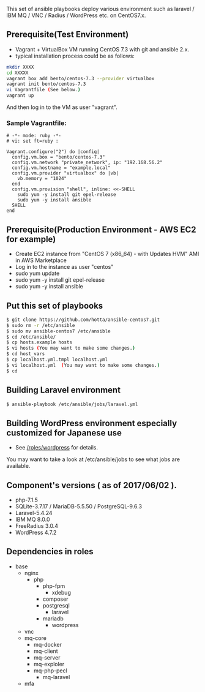 This set of ansible playbooks deploy various environment such as laravel / IBM MQ / VNC / Radius / WordPress etc. on CentOS7.x.

## Prerequisite(Test Environment)

- Vagrant + VirtualBox VM running CentOS 7.3 with git and ansible 2.x.
- typical installation process could be as follows:

```bash
mkdir XXXX
cd XXXXX
vagrant box add bento/centos-7.3 --provider virtualbox
vagrant init bento/centos-7.3 
vi Vagrantfile (See below.)
vagrant up
```
And then log in to the VM as user "vagrant".

### Sample Vagrantfile:

```Vagrantfile
# -*- mode: ruby -*-
# vi: set ft=ruby :

Vagrant.configure("2") do |config|
  config.vm.box = "bento/centos-7.3"
  config.vm.network "private_network", ip: "192.168.56.2"
  config.vm.hostname = "example.local"
  config.vm.provider "virtualbox" do |vb|
    vb.memory = "1024"
  end
  config.vm.provision "shell", inline: <<-SHELL
    sudo yum -y install git epel-release
    sudo yum -y install ansible
  SHELL
end
```

## Prerequisite(Production Environment - AWS EC2 for example)

- Create EC2 instance from "CentOS 7 (x86_64) - with Updates HVM" AMI in AWS Marketplace 
- Log in to the instance as user "centos"
- sudo yum update
- sudo yum -y install git epel-release
- sudo yum -y install ansible

## Put this set of playbooks

```bash
$ git clone https://github.com/hotta/ansible-centos7.git
$ sudo rm -r /etc/ansible
$ sudo mv ansible-centos7 /etc/ansible
$ cd /etc/ansible/
$ cp hosts.example hosts
$ vi hosts (You may want to make some changes.)
$ cd host_vars
$ cp localhost.yml.tmpl localhost.yml
$ vi localhost.yml  (You may want to make some changes.)
$ cd
```

## Building Laravel environment 

```bash
$ ansible-playbook /etc/ansible/jobs/laravel.yml
```

## Building WordPress environment especially customized for Japanese use

- See [/roles/wordpress](https://github.com/hotta/ansible-centos7/tree/master/roles/wordpress) for details.

You may want to take a look at /etc/ansible/jobs to see what jobs are
available.

## Component's versions ( as of 2017/06/02 ).

- php-7.1.5
- SQLite-3.7.17 / MariaDB-5.5.50 / PostgreSQL-9.6.3
- Laravel-5.4.24
- IBM MQ 8.0.0
- FreeRadius 3.0.4
- WordPress 4.7.2

## Dependencies in roles

- base
  - nginx
    - php
      - php-fpm
        - xdebug
      - composer
      - postgresql
        - laravel
      - mariadb
        - wordpress
  - vnc
  - mq-core
    - mq-docker
    - mq-client
    - mq-server
    - mq-exploler
    - mq-php-pecl
      - mq-laravel
  - mfa
